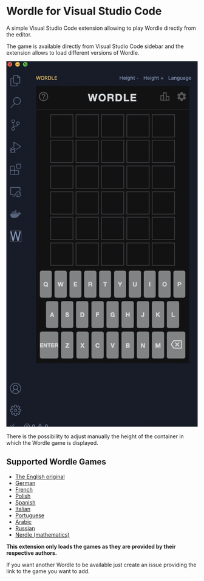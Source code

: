 # Wordle for Visual Studio Code

A simple Visual Studio Code extension allowing to play Wordle directly from the editor.

The game is available directly from Visual Studio Code sidebar and the extension allows to load different versions of Wordle.

![illustration](resources/usage.png)

There is the possibility to adjust manually the height of the container in which the Wordle game is displayed.

## Supported Wordle Games
- [The English original](https://www.powerlanguage.co.uk/wordle/) 
- [German](https://wordle.at)
- [French](https://wordle.louan.me)
- [Polish](https://literalnie.fun)
- [Spanish](https://wordle.danielfrg.com)
- [Italian](https://sebastianomorando.github.io/wordle-it/)
- [Portuguese](https://term.ooo)
- [Arabic](https://arwordle.netlify.app)
- [Russian](https://arwordle.netlify.app)
- [Nerdle (mathematics)](https://nerdlegame.com)

**This extension only loads the games as they are provided by their respective authors.**

If you want another Wordle to be available just create an issue providing the link to the game you want to add.




